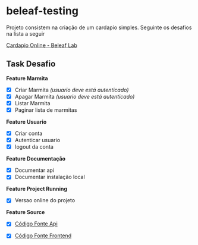 # beleaf-testing

Projeto consistem na criação de um cardapio simples.
Seguinte os desafios na lista a seguir


<a href="http://beleaf.carlosocarvalho.com.br/" target="_blank">Cardapio Online - Beleaf Lab</a>


## Task Desafio

**Feature Marmita**
- [x] Criar Marmita _(usuario deve está autenticado)_
- [x] Apagar Marmita _(usuario deve está autenticado)_
- [x] Listar Marmita
- [x] Paginar lista de marmitas
   
**Feature Usuario**
- [x] Criar conta
- [x] Autenticar usuario
- [x] logout da conta

**Feature Documentação**
- [x] Documentar api
- [x] Documentar instalação local

**Feature Project Running**
- [x] Versao online do projeto

**Feature Source**
- [x] <a href="https://github.com/carlosocarvalho/beleaf-api" target="_blank">Código Fonte Api</a>
- [x] <a href="https://github.com/carlosocarvalho/beleaf-frontend" target="_blank">Código Fonte Frontend</a>



